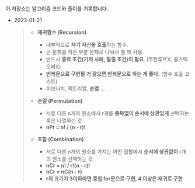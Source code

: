 이 저장소는 알고리즘 코드와 풀이를 기록합니다.

- 2023-01-21

  > - **재귀함수 (Recursion)**
  >   - 내부적으로 **자기 자신을 호출**하는 함수.
  >   - 큰 문제를 작은 부분 문제로 나눠서 풀 때 사용.
  >   - 반드시 **종료 조건(기저 사례, 탈출 조건)이 필요**. (무한루프X, 콜스텍오버X)
  >   - **반복문으로 구현될 거 같으면 반복문으로 하는 게  좋다.** (함수 호출 코스트)
  >   - 피보나치, 팩토리얼, **순열** ... 
  >
  > 
  >
  > - **순열 (Permutation)**
  >   - 서로 다른 n개의 원소에서 r개를 **중복없이 순서에 상관있게** 선택하는 혹은 나열하는 것
  >   - **nPr = n! / (n - r)!** 
  >
  > 
  >
  > - **조합 (Combination)**
  >   - 서로 다른 n개의 원소를 가지는 어떤 집합에서 **순서에 상관없이** r개의 원소를 선택하는 것 
  >   - **nCr = n! / r!(n - r)!**
  >   - **nCr = nC(n - r)** 
  >   - **r의 크기가 3이하라면 중첩 for문으로 구현, 4 이상은 재귀로 구현**
